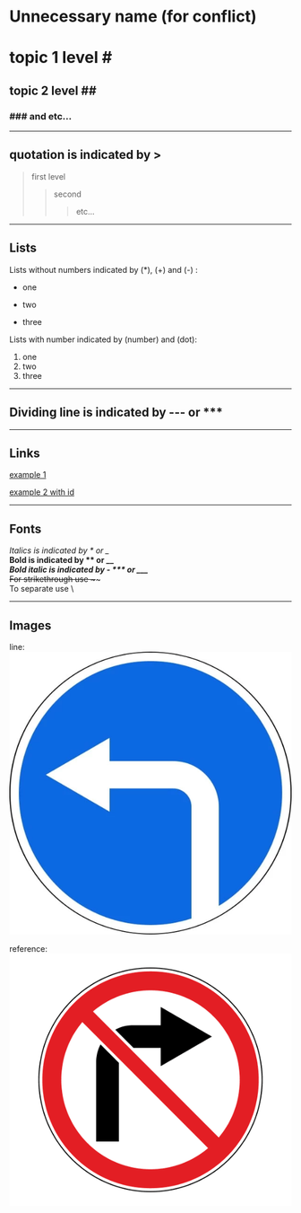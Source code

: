 # Unnecessary name (for conflict) 

# topic 1 level \#   
## topic 2 level \## 
### \### and etc...
---
## quotation is indicated by >
> first level
>> second
>>> etc...
---
## Lists
Lists without numbers indicated by (*), (+) and (-) :
* one 
+ two 
- three 

Lists with number indicated by (number) and (dot):  
1. one
2. two
3. three 
---
## Dividing line is indicated by --- or ***
***
## Links

[example 1](http://example.com/ "text 1")  

[id]: http://example.com/ "text 2"  
[example 2 with id][id]

---
## Fonts

*Italics is indicated by * or _*   
**Bold is indicated by ** or __**  
***Bold italic is indicated by - *** or ___***  
~~For strikethrough use \~~~~  
To separate use \

---

## Images
line:  
![turn left](left.png "left")

reference:  
![turn right][right]

[right]: right.png "right"